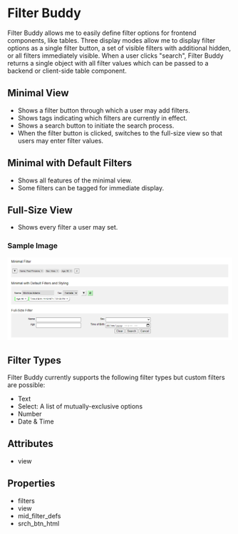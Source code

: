 # Filter Buddy
Filter Buddy allows me to easily define filter options for frontend components, like tables. Three display modes allow me to display filter options as a single filter button, a set of visible filters with additional hidden, or all filters immediately visible. When a user clicks "search", Filter Buddy returns a single object with all filter values which can be passed to a backend or client-side table component.

## Minimal View
- Shows a filter button through which a user may add filters.
- Shows tags indicating which filters are currently in effect.
- Shows a search button to initiate the search process.
- When the filter button is clicked, switches to the full-size view so that users may enter filter values.

## Minimal with Default Filters
- Shows all features of the minimal view.
- Some filters can be tagged for immediate display.

## Full-Size View
- Shows every filter a user may set.

### Sample Image
![alt text](
https://github.com/Dulce-Engineering/filter-buddy/blob/main/images/samples.png?raw=true)

## Filter Types
Filter Buddy currently supports the following filter types but custom filters are possible:
- Text
- Select: A list of mutually-exclusive options
- Number
- Date & Time

## Attributes
- view

## Properties
- filters
- view
- mid_filter_defs
- srch_btn_html
